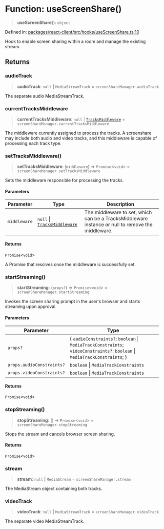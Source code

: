# Function: useScreenShare()

> **useScreenShare**(): `object`

Defined in: [packages/react-client/src/hooks/useScreenShare.ts:10](https://github.com/fishjam-cloud/web-client-sdk/blob/cca0d7a57568ca97560c29d27fcd8b63f2678492/packages/react-client/src/hooks/useScreenShare.ts#L10)

Hook to enable screen sharing within a room and manage the existing stream.

## Returns

### audioTrack

> **audioTrack**: `null` \| `MediaStreamTrack` = `screenShareManager.audioTrack`

The separate audio MediaStreamTrack.

### currentTracksMiddleware

> **currentTracksMiddleware**: `null` \| [`TracksMiddleware`](../type-aliases/TracksMiddleware.md) = `screenShareManager.currentTracksMiddleware`

The middleware currently assigned to process the tracks.
A screenshare may include both audio and video tracks, and this middleware is capable of processing
each track type.

### setTracksMiddleware()

> **setTracksMiddleware**: (`middleware`) => `Promise`\<`void`\> = `screenShareManager.setTracksMiddleware`

Sets the middleware responsible for processing the tracks.

#### Parameters

| Parameter | Type | Description |
| ------ | ------ | ------ |
| `middleware` | `null` \| [`TracksMiddleware`](../type-aliases/TracksMiddleware.md) | The middleware to set, which can be a TracksMiddleware instance or null to remove the middleware. |

#### Returns

`Promise`\<`void`\>

A Promise that resolves once the middleware is successfully set.

### startStreaming()

> **startStreaming**: (`props?`) => `Promise`\<`void`\> = `screenShareManager.startStreaming`

Invokes the screen sharing prompt in the user's browser and starts streaming upon approval.

#### Parameters

| Parameter | Type |
| ------ | ------ |
| `props?` | \{ `audioConstraints?`: `boolean` \| `MediaTrackConstraints`; `videoConstraints?`: `boolean` \| `MediaTrackConstraints`; \} |
| `props.audioConstraints?` | `boolean` \| `MediaTrackConstraints` |
| `props.videoConstraints?` | `boolean` \| `MediaTrackConstraints` |

#### Returns

`Promise`\<`void`\>

### stopStreaming()

> **stopStreaming**: () => `Promise`\<`void`\> = `screenShareManager.stopStreaming`

Stops the stream and cancels browser screen sharing.

#### Returns

`Promise`\<`void`\>

### stream

> **stream**: `null` \| `MediaStream` = `screenShareManager.stream`

The MediaStream object containing both tracks.

### videoTrack

> **videoTrack**: `null` \| `MediaStreamTrack` = `screenShareManager.videoTrack`

The separate video MediaStreamTrack.
